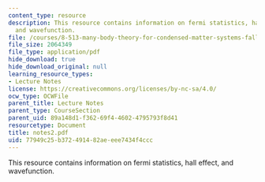 ```yaml
---
content_type: resource
description: This resource contains information on fermi statistics, hall effect,
  and wavefunction.
file: /courses/8-513-many-body-theory-for-condensed-matter-systems-fall-2004/77949c25b372491482aeeee7434f4ccc_notes2.pdf
file_size: 2064349
file_type: application/pdf
hide_download: true
hide_download_original: null
learning_resource_types:
- Lecture Notes
license: https://creativecommons.org/licenses/by-nc-sa/4.0/
ocw_type: OCWFile
parent_title: Lecture Notes
parent_type: CourseSection
parent_uid: 89a148d1-f362-69f4-4602-4795793f8d41
resourcetype: Document
title: notes2.pdf
uid: 77949c25-b372-4914-82ae-eee7434f4ccc
---
```

This resource contains information on fermi statistics, hall effect, and wavefunction.